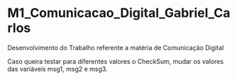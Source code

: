 # M1_Comunicacao_Digital_Gabriel_Carlos
Desenvolvimento do Trabalho referente a matéria de Comunicação Digital

Caso queira testar para diferentes valores o CheckSum, mudar os valores das variáveis msg1, msg2 e msg3.
